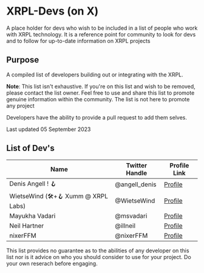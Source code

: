 # XRPL-Devs (on X)
A place holder for devs who wish to be included in a list of people who work with XRPL technology. It is a reference point for community to look for devs and to follow for up-to-date information on XRPL projects

## Purpose

A compiled list of developers building out or integrating with the XRPL.

**Note**: This list isn't exhaustive. If you're on this list and wish to be removed, please contact the list owner. Feel free to use and share this list to promote genuine information within the community.
The list is not here to promote any project

Developers have the ability to provide a pull request to add them selves.

Last updated 05 September 2023

## List of Dev's

| Name                                                   | Twitter Handle        | Profile Link                                     |
|--------------------------------------------------------|-----------------------|--------------------------------------------------|
| Denis Angell ! 🪝                                       | @angell_denis         | [Profile](https://x.com/angell_denis)            |
| WietseWind (🛠+🪝 Xumm @ XRPL Labs)                     | @WietseWind           | [Profile](https://x.com/WietseWind)              |
| Mayukha Vadari                                         | @msvadari             | [Profile](https://x.com/msvadari)                |
| Neil Hartner                                           | @illneil              | [Profile](https://x.com/illneil)                 |
| nixerFFM                                               | @nixerFFM             | [Profile](https://x.com/nixerFFM)                | 



This list provides no guarantee as to the abilities of any developer on this list nor is it advice on who you should consider to use for your project. Do your own reserach before engaging.
